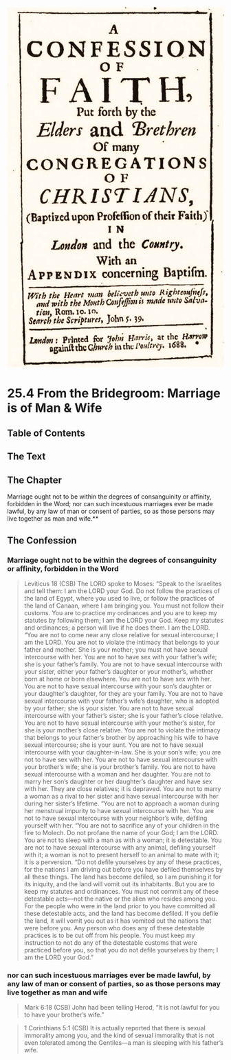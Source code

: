 <img class="intro-right" src="art-1689.png">

# 25.4 From the Bridegroom: Marriage is of Man & Wife

## Table of Contents

<!-- toc -->

## The Text

## The Chapter

Marriage ought not to be within the degrees of consanguinity or affinity, forbidden in the Word; nor can such incestuous marriages ever be made lawful, by any law of man or consent of parties, so as those persons may live together as man and wife.**

## The Confession

### Marriage ought not to be within the degrees of consanguinity or affinity, forbidden in the Word

>Leviticus 18 (CSB) The LORD spoke to Moses: “Speak to the Israelites and tell them: I am the LORD your God. Do not follow the practices of the land of Egypt, where you used to live, or follow the practices of the land of Canaan, where I am bringing you. You must not follow their customs. You are to practice my ordinances and you are to keep my statutes by following them; I am the LORD your God. Keep my statutes and ordinances; a person will live if he does them. I am the LORD. “You are not to come near any close relative for sexual intercourse; I am the LORD. You are not to violate the intimacy that belongs to your father and mother. She is your mother; you must not have sexual intercourse with her. You are not to have sex with your father’s wife; she is your father’s family. You are not to have sexual intercourse with your sister, either your father’s daughter or your mother’s, whether born at home or born elsewhere. You are not to have sex with her. You are not to have sexual intercourse with your son’s daughter or your daughter’s daughter, for they are your family. You are not to have sexual intercourse with your father’s wife’s daughter, who is adopted by your father; she is your sister. You are not to have sexual intercourse with your father’s sister; she is your father’s close relative. You are not to have sexual intercourse with your mother’s sister, for she is your mother’s close relative. You are not to violate the intimacy that belongs to your father’s brother by approaching his wife to have sexual intercourse; she is your aunt. You are not to have sexual intercourse with your daughter-in-law. She is your son’s wife; you are not to have sex with her. You are not to have sexual intercourse with your brother’s wife; she is your brother’s family. You are not to have sexual intercourse with a woman and her daughter. You are not to marry her son’s daughter or her daughter’s daughter and have sex with her. They are close relatives; it is depraved. You are not to marry a woman as a rival to her sister and have sexual intercourse with her during her sister’s lifetime. “You are not to approach a woman during her menstrual impurity to have sexual intercourse with her. You are not to have sexual intercourse with your neighbor’s wife, defiling yourself with her. “You are not to sacrifice any of your children in the fire to Molech. Do not profane the name of your God; I am the LORD. You are not to sleep with a man as with a woman; it is detestable. You are not to have sexual intercourse with any animal, defiling yourself with it; a woman is not to present herself to an animal to mate with it; it is a perversion. “Do not defile yourselves by any of these practices, for the nations I am driving out before you have defiled themselves by all these things. The land has become defiled, so I am punishing it for its iniquity, and the land will vomit out its inhabitants. But you are to keep my statutes and ordinances. You must not commit any of these detestable acts—not the native or the alien who resides among you. For the people who were in the land prior to you have committed all these detestable acts, and the land has become defiled. If you defile the land, it will vomit you out as it has vomited out the nations that were before you. Any person who does any of these detestable practices is to be cut off from his people. You must keep my instruction to not do any of the detestable customs that were practiced before you, so that you do not defile yourselves by them; I am the LORD your God.”

### nor can such incestuous marriages ever be made lawful, by any law of man or consent of parties, so as those persons may live together as man and wife

>Mark 6:18 (CSB) John had been telling Herod, “It is not lawful for you to have your brother’s wife.”

>1 Corinthians 5:1 (CSB) It is actually reported that there is sexual immorality among you, and the kind of sexual immorality that is not even tolerated among the Gentiles—a man is sleeping with his father’s wife.
